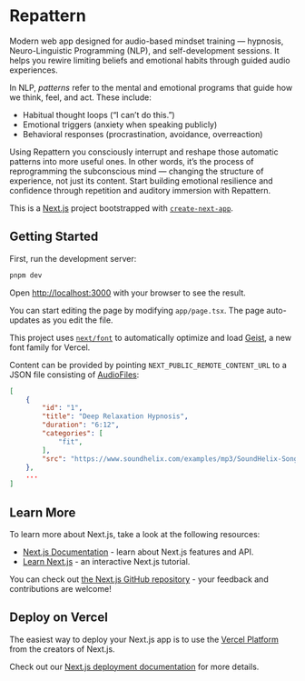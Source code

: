# Repattern

Modern web app designed for audio-based mindset training — hypnosis, Neuro-Linguistic Programming (NLP), and self-development sessions. It helps you rewire limiting beliefs and emotional habits through guided audio experiences.

In NLP, _patterns_ refer to the mental and emotional programs that guide how we think, feel, and act.
These include:
- Habitual thought loops (“I can’t do this.”)
- Emotional triggers (anxiety when speaking publicly)
- Behavioral responses (procrastination, avoidance, overreaction)

Using Repattern you consciously interrupt and reshape those automatic patterns into more useful ones. In other words, it’s the process of reprogramming the subconscious mind — changing the structure of experience, not just its content. Start building emotional resilience and confidence through repetition and auditory immersion with Repattern.

This is a [Next.js](https://nextjs.org) project bootstrapped with [`create-next-app`](https://nextjs.org/docs/app/api-reference/cli/create-next-app).

## Getting Started

First, run the development server:

```bash
pnpm dev
```

Open [http://localhost:3000](http://localhost:3000) with your browser to see the result.

You can start editing the page by modifying `app/page.tsx`. The page auto-updates as you edit the file.

This project uses [`next/font`](https://nextjs.org/docs/app/building-your-application/optimizing/fonts) to automatically optimize and load [Geist](https://vercel.com/font), a new font family for Vercel.

Content can be provided by pointing `NEXT_PUBLIC_REMOTE_CONTENT_URL` to a JSON file consisting of [AudioFiles](https://github.com/florianbussmann/repattern/blob/main/lib/audioStorage.ts#L1):

```json
[
    {
        "id": "1",
        "title": "Deep Relaxation Hypnosis",
        "duration": "6:12",
        "categories": [
            "fit",
        ],
        "src": "https://www.soundhelix.com/examples/mp3/SoundHelix-Song-1.mp3"
    },
    ...
]
```

## Learn More

To learn more about Next.js, take a look at the following resources:

- [Next.js Documentation](https://nextjs.org/docs) - learn about Next.js features and API.
- [Learn Next.js](https://nextjs.org/learn) - an interactive Next.js tutorial.

You can check out [the Next.js GitHub repository](https://github.com/vercel/next.js) - your feedback and contributions are welcome!

## Deploy on Vercel

The easiest way to deploy your Next.js app is to use the [Vercel Platform](https://vercel.com/new?utm_medium=default-template&filter=next.js&utm_source=create-next-app&utm_campaign=create-next-app-readme) from the creators of Next.js.

Check out our [Next.js deployment documentation](https://nextjs.org/docs/app/building-your-application/deploying) for more details.
